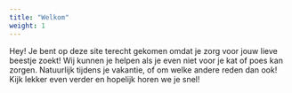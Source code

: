 ```yaml
---
title: "Welkom"
weight: 1
---
```


Hey! Je bent op deze site terecht gekomen omdat je zorg voor jouw lieve beestje zoekt! Wij kunnen je helpen als je even niet voor je kat of poes kan zorgen. Natuurlijk tijdens je vakantie, of om welke andere reden dan ook! Kijk lekker even verder en hopelijk horen we je snel!